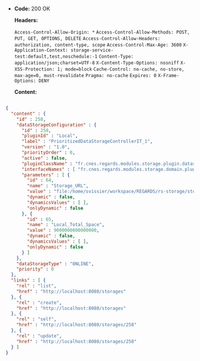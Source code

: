 * **Code:** 200 OK

  **Headers:**

  `Access-Control-Allow-Origin: *`
  `Access-Control-Allow-Methods: POST, PUT, GET, OPTIONS, DELETE`
  `Access-Control-Allow-Headers: authorization, content-type, scope`
  `Access-Control-Max-Age: 3600`
  `X-Application-Context: storage-service-test:default,test,noschedule:-1`
  `Content-Type: application/json;charset=UTF-8`
  `X-Content-Type-Options: nosniff`
  `X-XSS-Protection: 1; mode=block`
  `Cache-Control: no-cache, no-store, max-age=0, must-revalidate`
  `Pragma: no-cache`
  `Expires: 0`
  `X-Frame-Options: DENY`

  **Content:**

```json

{
  "content" : {
    "id" : 258,
    "dataStorageConfiguration" : {
      "id" : 258,
      "pluginId" : "Local",
      "label" : "PrioritizedDataStorageControllerIT_1",
      "version" : "1.0",
      "priorityOrder" : 0,
      "active" : false,
      "pluginClassName" : "fr.cnes.regards.modules.storage.plugin.datastorage.local.LocalDataStorage",
      "interfaceNames" : [ "fr.cnes.regards.modules.storage.domain.plugin.IDataStorage", "fr.cnes.regards.modules.storage.domain.plugin.IOnlineDataStorage" ],
      "parameters" : [ {
        "id" : 64,
        "name" : "Storage_URL",
        "value" : "file:/home/svissier/workspace/REGARDS/rs-storage/storage/storage-rest/target/AIPControllerIT",
        "dynamic" : false,
        "dynamicsValues" : [ ],
        "onlyDynamic" : false
      }, {
        "id" : 65,
        "name" : "Local_Total_Space",
        "value" : 9000000000000000,
        "dynamic" : false,
        "dynamicsValues" : [ ],
        "onlyDynamic" : false
      } ]
    },
    "dataStorageType" : "ONLINE",
    "priority" : 0
  },
  "links" : [ {
    "rel" : "list",
    "href" : "http://localhost:8080/storages"
  }, {
    "rel" : "create",
    "href" : "http://localhost:8080/storages"
  }, {
    "rel" : "self",
    "href" : "http://localhost:8080/storages/258"
  }, {
    "rel" : "update",
    "href" : "http://localhost:8080/storages/258"
  } ]
}
```
